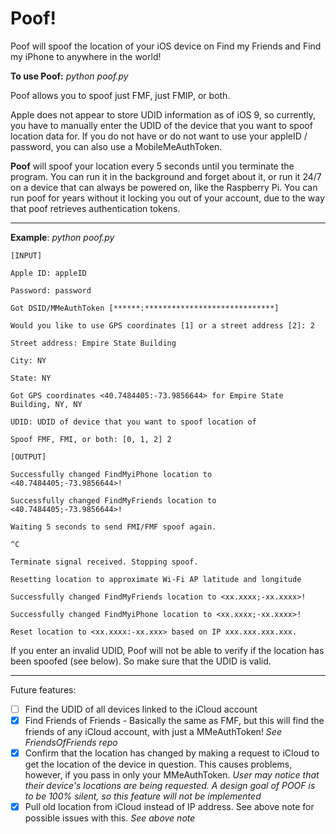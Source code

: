 # Poof!
Poof will spoof the location of your iOS device on Find my Friends and Find my iPhone to anywhere in the world!

**To use Poof:** *python poof.py*

Poof allows you to spoof just FMF, just FMIP, or both.

Apple does not appear to store UDID information as of iOS 9, so currently, you have to manually enter the UDID of the device that you want to spoof location data for. If you do not have or do not want to use your appleID / password, you can also use a MobileMeAuthToken.

**Poof** will spoof your location every 5 seconds until you terminate the program. You can run it in the background and forget about it, or run it 24/7 on a device that can always be powered on, like the Raspberry Pi. You can run poof for years without it locking you out of your account, due to the way that poof retrieves authentication tokens.

---

**Example**: *python poof.py* 
```
[INPUT]

Apple ID: appleID

Password: password

Got DSID/MMeAuthToken [******:*****************************]

Would you like to use GPS coordinates [1] or a street address [2]: 2

Street address: Empire State Building 

City: NY

State: NY

Got GPS coordinates <40.7484405:-73.9856644> for Empire State Building, NY, NY

UDID: UDID of device that you want to spoof location of

Spoof FMF, FMI, or both: [0, 1, 2] 2
```
```
[OUTPUT]

Successfully changed FindMyiPhone location to <40.7484405;-73.9856644>!

Successfully changed FindMyFriends location to <40.7484405;-73.9856644>!

Waiting 5 seconds to send FMI/FMF spoof again.

^C

Terminate signal received. Stopping spoof.

Resetting location to approximate Wi-Fi AP latitude and longitude

Successfully changed FindMyFriends location to <xx.xxxx;-xx.xxxx>!

Successfully changed FindMyiPhone location to <xx.xxxx;-xx.xxxx>!

Reset location to <xx.xxxx:-xx.xxx> based on IP xxx.xxx.xxx.xxx.
```
If you enter an invalid UDID, Poof will not be able to verify if the location has been spoofed (see below). So make sure that the UDID is valid.

---

Future features: 
- [ ] Find the UDID of all devices linked to the iCloud account 
- [x] Find Friends of Friends - Basically the same as FMF, but this will find the friends of any iCloud account, with just a MMeAuthToken! *See FriendsOfFriends repo*
- [x] Confirm that the location has changed by making a request to iCloud to get the location of the device in question. This causes problems, however, if you pass in only your MMeAuthToken. *User may notice that their device's locations are being requested. A design goal of POOF is to be 100% silent, so this feature will not be implemented*
- [x] Pull old location from iCloud instead of IP address. See above note for possible issues with this. *See above note*
